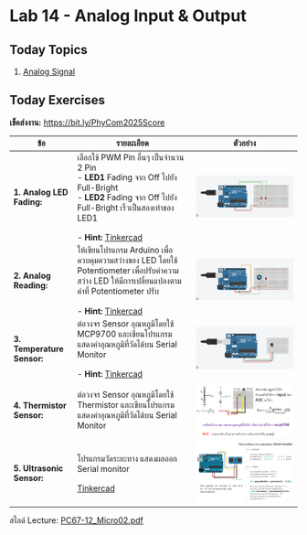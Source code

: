 # Lab 14 - Analog Input & Output

## Today Topics

1. [Analog Signal](01.Analog%20Signal.md)

## Today Exercises

**เข็คส่งงาน:** https://bit.ly/PhyCom2025Score

| ข้อ                        | รายละเอียด                                                                                                                                                                                                                                                                                                               | ตัวอย่าง                                               |
|----------------------------|--------------------------------------------------------------------------------------------------------------------------------------------------------------------------------------------------------------------------------------------------------------------------------------------------------------------------|--------------------------------------------------------|
| **1. Analog LED Fading:**  | เลือกใช้ PWM Pin อื่นๆ เป็นจำนวน 2 Pin<br/> - **LED1** Fading จาก Off ไปยัง Full-Bright <br/> - **LED2** Fading จาก Off ไปยัง Full-Bright เร็วเป็นสองเท่าของ LED1 <br/> <br/> - **Hint:** [Tinkercad](https://www.tinkercad.com/things/ePJssgTI8Vo-l24-led-fading?sharecode=mkqe5jc0w5rYart6cIyuni-O2BlwSVwE-Mn0FLg6ev8) | ![ex04.jpg](../labs13-DigitalInput/files/img/L2.4.png) | 
| **2. Analog Reading:**     | ให้เขียนโปรแกรม Arduino เพื่อควบคุมความสว่างของ LED โดยใช้ Potentiometer เพื่อปรับค่าความสว่าง LED ให้มีการเปลี่ยนแปลงตามค่าที่ Potentiometer ปรับ <br/> <br/> - **Hint:** [Tinkercad](https://www.tinkercad.com/things/ga6pNRFHVXI-l25-analog-reading?sharecode=kZHN-vveGuvqCZl4ss-zFi1ZmuD0M5KhiZzZYMhNxIc)            | ![ex05.jpg](../labs13-DigitalInput/files/img/L2.5.png) | 
| **3. Temperature Sensor:** | ต่อวงจร Sensor อุณหภูมิโดยใช้ MCP9700 และเขียนโปรแกรมแสดงค่าอุณหภูมิที่วัดได้บน Serial Monitor <br/> <br/> - **Hint:** [Tinkercad](https://www.tinkercad.com/things/2OZqp7WO6Td-l26-temperature-sensor?sharecode=s-GGIAwVG3TqRgbwbsAaloo0osO_byVMoD4b76Ax77c)                                                            | ![ex05.jpg](../labs13-DigitalInput/files/img/L2.6.png) | 
| **4. Thermistor Sensor:**  | ต่อวงจร Sensor อุณหภูมิโดยใช้ Thermistor และเขียนโปรแกรมแสดงค่าอุณหภูมิที่วัดได้บน Serial Monitor                                                                                                                                                                                                                        | ![img.png](../labs13-DigitalInput/files/img/L2.7.png)  | 
| **5. Ultrasonic Sensor:**  | โปรแกรมวัดระยะทาง แสดงผลออก Serial monitor <br/> <br/>  [Tinkercad](https://www.tinkercad.com/things/7sVWSqHZmEC-l28-ultrasonic-sensor?sharecode=YGwM0IgtLrhJ41O2_UwgA7_g8F9YB-5Wi8ZsL5fxdDI)                                                                                                                            | ![img.png](../labs13-DigitalInput/files/img/L2.8.png)  | 

สไลด์
Lecture: [PC67-12_Micro02.pdf](../labs13-DigitalInput/files/PC67-12_Micro02.pdf)

